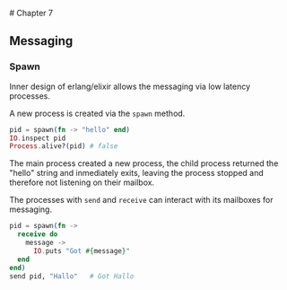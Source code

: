 # Chapter 7
## Messaging

### Spawn

Inner design of erlang/elixir allows the messaging via low latency processes.

A new process is created via the `spawn` method.

```elixir
pid = spawn(fn -> "hello" end)
IO.inspect pid
Process.alive?(pid) # false
```

The main process created a new process, the child process returned the "hello" string and inmediately exits, leaving the process stopped and therefore not listening on their mailbox.

The processes with `send` and `receive` can interact with its mailboxes for messaging.

```elixir
pid = spawn(fn ->
  receive do
    message ->
      IO.puts "Got #{message}"
  end
end)
send pid, "Hallo"   # Got Hallo
```
